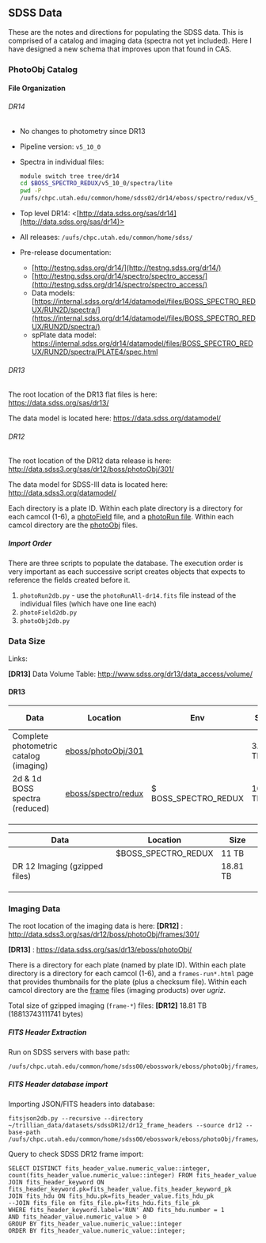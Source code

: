 ## SDSS Data

These are the notes and directions for populating the SDSS data. This is comprised of a catalog and imaging data (spectra not yet included). Here I have designed a new schema that improves upon that found in CAS.

### PhotoObj Catalog

#### File Organization

###### DR14

* No changes to photometry since DR13

* Pipeline version: ```v5_10_0```

* Spectra in individual files:

    ```sh
    module switch tree tree/dr14
    cd $BOSS_SPECTRO_REDUX/v5_10_0/spectra/lite
    pwd -P
    /uufs/chpc.utah.edu/common/home/sdss02/dr14/eboss/spectro/redux/v5_10_0/spectra/lite
    ```

* Top level DR14: <[http://data.sdss.org/sas/dr14](http://data.sdss.org/sas/dr14)>

* All releases: ```/uufs/chpc.utah.edu/common/home/sdss/```

* Pre-release documentation:

    * [http://testng.sdss.org/dr14/](http://testng.sdss.org/dr14/)
    * [http://testng.sdss.org/dr14/spectro/spectro_access/](http://testng.sdss.org/dr14/spectro/spectro_access/)
    * Data models: [https://internal.sdss.org/dr14/datamodel/files/BOSS_SPECTRO_REDUX/RUN2D/spectra/](https://internal.sdss.org/dr14/datamodel/files/BOSS_SPECTRO_REDUX/RUN2D/spectra/)
    * spPlate data model: <https://internal.sdss.org/dr14/datamodel/files/BOSS_SPECTRO_REDUX/RUN2D/spectra/PLATE4/spec.html>





###### DR13

The root location of the DR13 flat files is here:
<https://data.sdss.org/sas/dr13/>

The data model is located here: <https://data.sdss.org/datamodel/>

###### DR12

The root location of the DR12 data release is here:
<http://data.sdss3.org/sas/dr12/boss/photoObj/301/>

The data model for SDSS-III data is located here: <http://data.sdss3.org/datamodel/>

Each directory is a plate ID. Within each plate directory is a directory for each camcol (1-6), a [photoField](http://data.sdss3.org/datamodel/files/BOSS_PHOTOOBJ/RERUN/RUN/photoField.html) file, and a [photoRun file](http://data.sdss3.org/datamodel/files/BOSS_PHOTOOBJ/RERUN/RUN/photoRun.html). Within each camcol directory are the [photoObj](http://data.sdss3.org/datamodel/files/BOSS_PHOTOOBJ/RERUN/RUN/CAMCOL/photoObj.html) files.

##### Import Order

There are three scripts to populate the database. The execution order is very important as each successive script creates objects that expects to reference the fields created before it.

 1. `photoRun2db.py`  - use the `photoRunAll-dr14.fits` file instead of the individual files (which have one line each)
 2. `photoField2db.py`
 3. `photoObj2db.py`

### Data Size

Links:

**[DR13]** Data Volume Table: <http://www.sdss.org/dr13/data_access/volume/>

#### DR13

| Data                                   | Location                                 | Env                  | Size     | Dir Count | File Count |
| -------------------------------------- | ---------------------------------------- | -------------------- | -------- | --------- | ---------- |
| Complete photometric catalog (imaging) | [eboss/photoObj/301](https://data.sdss.org/sas/dr13/eboss/photoObj/301/) |                      | 3.40 TB  | 5,355     | 944,167    |
| 2d & 1d BOSS spectra (reduced)         | [eboss/spectro/redux](https://data.sdss.org/sas/dr13/eboss/spectro/redux/) | $ BOSS_SPECTRO_REDUX | 10.80 TB | 12,762    | 10,905,339 |
|                                        |                                          |                      |          |           |            |
|                                        |                                          |                      |          |           |            |
|                                        |                                          |                      |          |           |            |

| Data                          | Location            | Size     |
| ----------------------------- | ------------------- | -------- |
|                               | $BOSS_SPECTRO_REDUX | 11 TB    |
| DR 12 Imaging (gzipped files) |                     | 18.81 TB |
|                               |                     |          |
|                               |                     |          |
|                               |                     |          |



### Imaging Data

The root location of the imaging data is here:
**[DR12]** : <http://data.sdss3.org/sas/dr12/boss/photoObj/frames/301/>

**[DR13]** : https://data.sdss.org/sas/dr13/eboss/photoObj/

There is a directory for each plate (named by plate ID). Within each plate directory is a directory for each camcol (1-6), and a `frames-run*.html` page that provides thumbnails for the plate (plus a checksum file). Within each camcol directory are the [frame](http://data.sdss3.org/datamodel/files/BOSS_PHOTOOBJ/frames/RERUN/RUN/CAMCOL/frame.html) files (imaging products) over *ugriz*.

Total size of gzipped imaging (`frame-*`) files: **[DR12]** 18.81 TB (18813743111741 bytes)

##### FITS Header Extraction

Run on SDSS servers with base path:

    /uufs/chpc.utah.edu/common/home/sdss00/ebosswork/eboss/photoObj/frames/301
##### FITS Header database import

Importing JSON/FITS headers into database:

    fitsjson2db.py --recursive --directory ~/trillian_data/datasets/sdssDR12/dr12_frame_headers --source dr12 --base-path /uufs/chpc.utah.edu/common/home/sdss00/ebosswork/eboss/photoObj/frames/301
Query to check SDSS DR12 frame import:

    SELECT DISTINCT fits_header_value.numeric_value::integer, count(fits_header_value.numeric_value::integer) FROM fits_header_value
    JOIN fits_header_keyword ON fits_header_keyword.pk=fits_header_value.fits_header_keyword_pk
    JOIN fits_hdu ON fits_hdu.pk=fits_header_value.fits_hdu_pk
    --JOIN fits_file on fits_file.pk=fits_hdu.fits_file_pk
    WHERE fits_header_keyword.label='RUN' AND fits_hdu.number = 1
    AND fits_header_value.numeric_value > 0
    GROUP BY fits_header_value.numeric_value::integer
    ORDER BY fits_header_value.numeric_value::integer;



